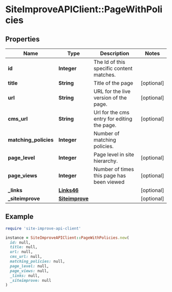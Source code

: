 # SiteImproveAPIClient::PageWithPolicies

## Properties

| Name | Type | Description | Notes |
| ---- | ---- | ----------- | ----- |
| **id** | **Integer** | The Id of this specific content matches. |  |
| **title** | **String** | Title of the page | [optional] |
| **url** | **String** | URL for the live version of the page. | [optional] |
| **cms_url** | **String** | Url for the cms entry for editing the page. | [optional] |
| **matching_policies** | **Integer** | Number of matching policies. |  |
| **page_level** | **Integer** | Page level in site hierarchy. | [optional] |
| **page_views** | **Integer** | Number of times this page has been viewed | [optional] |
| **_links** | [**Links46**](Links46.md) |  | [optional] |
| **_siteimprove** | [**Siteimprove**](Siteimprove.md) |  | [optional] |

## Example

```ruby
require 'site-improve-api-client'

instance = SiteImproveAPIClient::PageWithPolicies.new(
  id: null,
  title: null,
  url: null,
  cms_url: null,
  matching_policies: null,
  page_level: null,
  page_views: null,
  _links: null,
  _siteimprove: null
)
```

